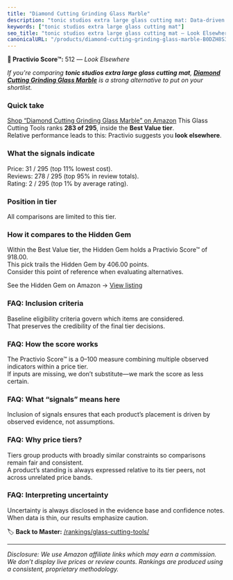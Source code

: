 ```yaml
---
title: "Diamond Cutting Grinding Glass Marble"
description: "tonic studios extra large glass cutting mat: Data-driven ranking using the Practivio Score™. Positioned by quality, value, demand, findability, momentum."
keywords: ["tonic studios extra large glass cutting mat"]
seo_title: "tonic studios extra large glass cutting mat — Look Elsewhere (2025)"
canonicalURL: "/products/diamond-cutting-grinding-glass-marble-B0DZH8S31R/"
---
```


**🚫 Practivio Score™:** 512 — _Look Elsewhere_


*If you're comparing **tonic studios extra large glass cutting mat**, **[Diamond Cutting Grinding Glass Marble](https://www.amazon.com/dp/B0DZH8S31R?tag=practivio-20)** is a strong alternative to put on your shortlist.*
### Quick take
[Shop “Diamond Cutting Grinding Glass Marble” on Amazon](https://www.amazon.com/dp/B0DZH8S31R?tag=practivio-20)
This Glass Cutting Tools ranks **283 of 295**, inside the **Best Value tier**.  
Relative performance leads to this: Practivio suggests you **look elsewhere**.

### What the signals indicate
Price: 31 / 295 (top 11% lowest cost).  
Reviews: 278 / 295 (top 95% in review totals).  
Rating: 2 / 295 (top 1% by average rating).  

### Position in tier
All comparisons are limited to this tier.

### How it compares to the Hidden Gem
Within the Best Value tier, the Hidden Gem holds a Practivio Score™ of 918.00.  
This pick trails the Hidden Gem by 406.00 points.  
Consider this point of reference when evaluating alternatives.  

See the Hidden Gem on Amazon → [View listing](https://www.amazon.com/dp/B073JCMTW2?tag=practivio-20)

### FAQ: Inclusion criteria
Baseline eligibility criteria govern which items are considered.  
That preserves the credibility of the final tier decisions.

### FAQ: How the score works
The Practivio Score™ is a 0–100 measure combining multiple observed indicators within a price tier.  
If inputs are missing, we don’t substitute—we mark the score as less certain.

### FAQ: What “signals” means here
Inclusion of signals ensures that each product’s placement is driven by observed evidence, not assumptions.

### FAQ: Why price tiers?
Tiers group products with broadly similar constraints so comparisons remain fair and consistent.  
A product’s standing is always expressed relative to its tier peers, not across unrelated price bands.

### FAQ: Interpreting uncertainty
Uncertainty is always disclosed in the evidence base and confidence notes.  
When data is thin, our results emphasize caution.


🏷️ **Back to Master:** [/rankings/glass-cutting-tools/](/rankings/glass-cutting-tools/)

---
_Disclosure: We use Amazon affiliate links which may earn a commission. We don’t display live prices or review counts. Rankings are produced using a consistent, proprietary methodology._
